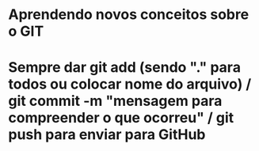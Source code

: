 # Aprendendo novos conceitos sobre o GIT

# Sempre dar git add (sendo "." para todos ou colocar nome do arquivo) / git commit -m "mensagem para compreender o que ocorreu" / git push para enviar para GitHub